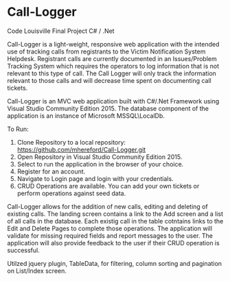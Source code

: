 # Call-Logger
Code Louisville Final Project
C# / .Net


Call-Logger is a light-weight, responsive web application with the intended use of tracking calls from registrants to the Victim Notification System Helpdesk.  Registrant calls are currently documented in an Issues/Problem Tracking System which requires the operators to log information that is not relevant to this type of call.  The Call Logger will only track the information relevant to those calls and will decrease time spent on documenting call tickets.

Call-Logger is an MVC web application built with C#/.Net Framework using Visual Studio Community Edition 2015.  The database component of the application is an instance of Microsoft MSSQL\LocalDb.

To Run:
  1. Clone Repository to a local repository:
        https://github.com/mhereford/Call-Logger.git
  2. Open Repository in Visual Studio Community Edition 2015.
  3. Select to run the application in the browser of your choice.
  4. Register for an account.
  5. Navigate to Login page and login with your credentials.
  6. CRUD Operations are available.  You can add your own tickets or perform operations against seed data.

Call-Logger allows for the addition of new calls, editing and deleting of existing calls.  The landing screen contains a link to the Add screen and a list of all calls in the database.  Each existig call in the table cotntains links to the Edit and Delete Pages to complete those operations.  The application will validate for missing required fields and report messages to the user.  The application will also provide feedback to the user if their CRUD operation is successful.

Utilzed jquery plugin, TableData, for filtering, column sorting and pagination on List/Index screen.
